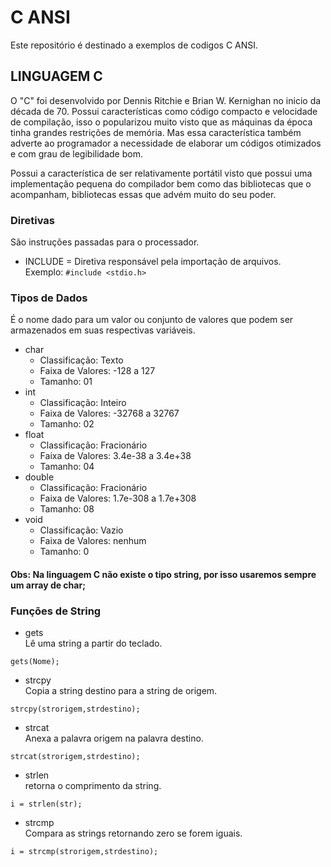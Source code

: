 # C ANSI
Este repositório é destinado a exemplos de codigos C ANSI.

## LINGUAGEM C

O "C" foi desenvolvido por Dennis Ritchie e Brian W. Kernighan no inicio da década de 70. Possui características como código compacto e velocidade de compilação, isso o popularizou muito visto que as máquinas da época tinha grandes restrições de memória. Mas essa característica também adverte ao programador a necessidade de elaborar um códigos otimizados e com grau de legibilidade bom.

Possui a característica de ser relativamente portátil visto que possui uma implementação pequena do compilador bem como das bibliotecas que o acompanham, bibliotecas essas que advém muito do seu poder.

### Diretivas
São instruções passadas para o processador.

*  INCLUDE = Diretiva responsável pela importação de arquivos. <br>
Exemplo: 
``` #include <stdio.h> ```

### Tipos de Dados
É o nome dado para um valor ou conjunto de valores que podem ser armazenados em suas respectivas variáveis. 

* char
  * Classificação: Texto
  * Faixa de Valores: -128 a 127
  * Tamanho: 01
* int
  * Classificação: Inteiro
  * Faixa de Valores: -32768 a 32767
  * Tamanho: 02
* float
  * Classificação: Fracionário
  * Faixa de Valores: 3.4e-38 a 3.4e+38
  * Tamanho: 04
* double
  * Classificação: Fracionário
  * Faixa de Valores: 1.7e-308 a 1.7e+308
  * Tamanho: 08
* void
  * Classificação: Vazio
  * Faixa de Valores: nenhum
  * Tamanho: 0

#### Obs: Na linguagem C não existe o tipo string, por isso usaremos sempre um array de char;



### Funções de String
* gets <br>
Lê uma string a partir do teclado.
```
gets(Nome);
```

* strcpy <br>
Copia a string destino para a string de origem.
```
strcpy(strorigem,strdestino);
```
* strcat <br>
Anexa a palavra origem na palavra destino.
```
strcat(strorigem,strdestino);
```
* strlen <br>
retorna o comprimento da string.
```
i = strlen(str);
```

* strcmp <br>
Compara as strings retornando zero se forem iguais.
```
i = strcmp(strorigem,strdestino);
```

###
